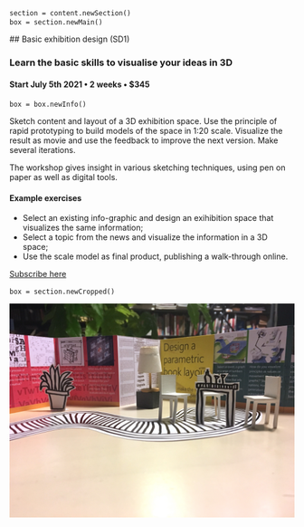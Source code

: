

<!-- SD1 -->

~~~
section = content.newSection()
box = section.newMain()
~~~
<a name="SD1"/>
## Basic exhibition design <span class="wcode">(SD1)</span>

### Learn the basic skills to visualise your ideas in 3D

#### Start July 5<span class="sup">th</span> 2021 • 2 weeks • $345

~~~
box = box.newInfo()
~~~

Sketch content and layout of a 3D exhibition space. Use the principle of rapid prototyping to build models of the space in 1:20 scale. Visualize the result as movie and use the feedback to improve the next version. Make several iterations.

The workshop gives insight in various sketching techniques, using pen on paper as well as digital tools.

#### Example exercises

* Select an existing info-graphic and design an exihibition space that visualizes the same information;
* Select a topic from the news and visualize the information in a 3D space;
* Use the scale model as final product, publishing a walk-through online.

<a href="https://www.eventbrite.com/d/online/designdesign/?q=designdesign" target="external">Subscribe here</a>

~~~
box = section.newCropped()
~~~

![cover y=top](images/IMG_3917.jpeg)


